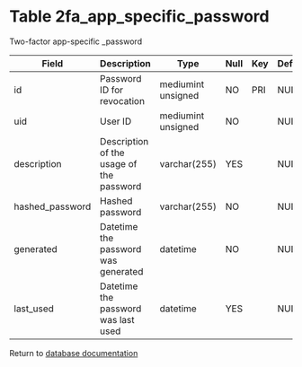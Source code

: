 Table 2fa_app_specific_password
===========
Two-factor app-specific _password

| Field           | Description                              | Type               | Null | Key | Default | Extra          |    
| --------------- | ---------------------------------------- | ------------------ | ---- | --- | ------- | -------------- |    
| id              | Password ID for revocation               | mediumint unsigned | NO   | PRI | NULL    | auto_increment |    
| uid             | User ID                                  | mediumint unsigned | NO   |     | NULL    |                |    
| description     | Description of the usage of the password | varchar(255)       | YES  |     | NULL    |                |    
| hashed_password | Hashed password                          | varchar(255)       | NO   |     | NULL    |                |    
| generated       | Datetime the password was generated      | datetime           | NO   |     | NULL    |                |    
| last_used       | Datetime the password was last used      | datetime           | YES  |     | NULL    |                |    

Return to [database documentation](help/database)
